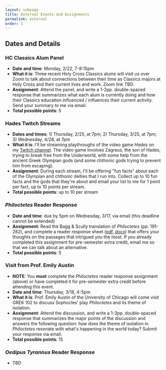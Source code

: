 ```yaml
---
layout: subpage
title: External Events and Assignments
permalink: external
order: 1
---
```


## Dates and Details

### HC Classics Alum Panel
* **Date and time**: Monday, 2/22, 7-8:15pm
* **What it is**: Three recent Holy Cross Classics alums will visit us over Zoom to talk about connections between their time as Classics majors at Holy Cross and their current lives and work. Zoom link TBD.
* **Assignment**: Attend the panel, and write a 1-2pp. double-spaced response that summarizes what each alum is currently doing and how their Classics education influenced / influences their current activity. Send your summary to me via email.
* **Total possible points**: 5

### Hades Twitch Streams
* **Dates and times**: 1) Thursday, 2/25, at 7pm; 2) Thursday, 3/25, at 7pm; 3) Wednesday, 4/28, at 7pm
* **What it is**: I'll be streaming playthroughs of the video game *Hades* on my [Twitch channel](https://twitch.tv/thedancinggrad). The video game involves Zagreus, the son of Hades, trying to break free from the Underworld, with some help from the ancient Greek Olympian gods (and some chthonic gods trying to prevent him from escaping).
* **Assignment**: During each stream, I'll be offering "fun facts" about each of the Olympian and chthonic deities that I run into. Collect up to 10 fun facts and the gods that they're about and email your list to me for 1 point per fact, up to 10 points per stream.
* **Total possible points**: up to 10 per stream

### *Philoctetes* Reader Response
* **Date and time**: due by 5pm on Wednesday, 3/17, via email (this deadline cannot be extended)
* **Assignment**: Read the Bagg & Scully translation of *Philoctetes* (pp. 191-282), and complete a reader response sheet ([pdf](https://drive.google.com/file/d/1XDNtaj-USW3IeMTi-KFPurRHRVV_0Y3k/view?usp=sharing), [docx](https://drive.google.com/file/d/1XAog61EEJ9zF7nsxgtnaa82FGr3Kn6ct/view?usp=sharing)) that offers your thoughts on the passages that intrigued you the most. If you already completed this assignment for pre-semester extra credit, email me so that we can talk about an alternative.
* **Total possible points**: 5

### Visit from Prof. Emily Austin
* **NOTE**: You **must** complete the *Philoctetes* reader response assignment (above) or have completed it for pre-semester extra credit before attending this event.
* **Date and time**: Thursday, 3/18, 4-5pm
* **What it is**: Prof. Emily Austin of the University of Chicago will come visit GREK 102 to discuss Sophocles' play *Philoctetes* and its theme of isolation.
* **Assignment**: Attend the discussion, and write a 1-3pp. double-spaced response that summarizes the major points of the discussion and answers the following question: how does the theme of isolation in *Philoctetes* resonate with what's happening in the world today? Submit your response via email.
* **Total possible points**: 15

### *Oedipus Tyrannus* Reader Response
* TBD
